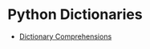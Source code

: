 # Python Dictionaries

- [Dictionary Comprehensions](./dictionarycomprehension.py)



<!-- - [Working with Basic Dictionaries](./dictionaries.py)
- [Iterating Through Dictionaries](./iteratingdictionaries.py)
- [Nested Dictionaries](./nesteddictionaries.py)
- [Lists to dictionaries](./lists2dict.py)
    - Iterates through two list and structures the data into a dictionary of dictionaries, where each dictionary is indexed numerically for easy retrieval and manipulation and items in the lists are values -->
